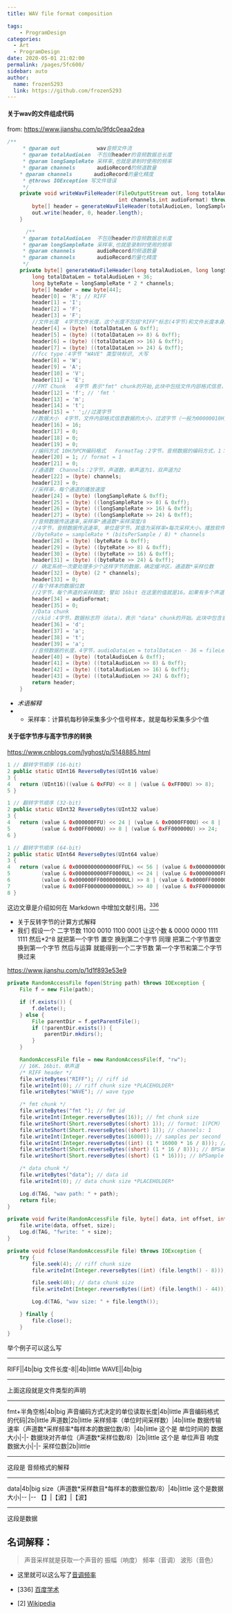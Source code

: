 ```yaml
---
title: WAV file format composition

tags: 
    - ProgramDesign
categories: 
  - Art
  - ProgramDesign
date: 2020-05-01 21:02:00
permalink: /pages/5fc600/
sidebar: auto
author: 
  name: frozen5293
  link: https://github.com/frozen5293
---
```


#### 关于wav的文件组成代码
from: <https://www.jianshu.com/p/9fdc0eaa2dea>

``` java
/**
     * @param out            wav音频文件流
     * @param totalAudioLen  不包括header的音频数据总长度
     * @param longSampleRate 采样率,也就是录制时使用的频率
     * @param channels       audioRecord的频道数量
    * @param channels       audioRecord的量化精度
     * @throws IOException 写文件错误
     */
    private void writeWavFileHeader(FileOutputStream out, long totalAudioLen, long longSampleRate,
                                    int channels,int audioFormat) throws IOException {
        byte[] header = generateWavFileHeader(totalAudioLen, longSampleRate, channels,audioFormat);
        out.write(header, 0, header.length);
    }

      /**
     * @param totalAudioLen  不包括header的音频数据总长度
     * @param longSampleRate 采样率,也就是录制时使用的频率
     * @param channels       audioRecord的频道数量
     * @param channels       audioRecord的量化精度
     */
    private byte[] generateWavFileHeader(long totalAudioLen, long longSampleRate, int channels，int audioFormat) {
        long totalDataLen = totalAudioLen + 36;
        long byteRate = longSampleRate * 2 * channels;
        byte[] header = new byte[44];
        header[0] = 'R'; // RIFF
        header[1] = 'I';
        header[2] = 'F';
        header[3] = 'F';
        //文件长度  4字节文件长度，这个长度不包括"RIFF"标志(4字节)和文件长度本身所占字节(4字节),即该长度等于整个文件长度 - 8
        header[4] = (byte) (totalDataLen & 0xff);
        header[5] = (byte) ((totalDataLen >> 8) & 0xff);
        header[6] = (byte) ((totalDataLen >> 16) & 0xff);
        header[7] = (byte) ((totalDataLen >> 24) & 0xff);
        //fcc type：4字节 "WAVE" 类型块标识, 大写
        header[8] = 'W';
        header[9] = 'A';
        header[10] = 'V';
        header[11] = 'E';
        //FMT Chunk   4字节 表示"fmt" chunk的开始,此块中包括文件内部格式信息，小写, 最后一个字符是空格
        header[12] = 'f'; // 'fmt '
        header[13] = 'm';
        header[14] = 't';
        header[15] = ' ';//过渡字节
        //数据大小  4字节，文件内部格式信息数据的大小，过滤字节（一般为00000010H）
        header[16] = 16;
        header[17] = 0;
        header[18] = 0;
        header[19] = 0;
        //编码方式 10H为PCM编码格式   FormatTag：2字节，音频数据的编码方式，1：表示是PCM 编码
        header[20] = 1; // format = 1
        header[21] = 0;
        //通道数  Channels：2字节，声道数，单声道为1，双声道为2
        header[22] = (byte) channels;
        header[23] = 0;
        //采样率，每个通道的播放速度
        header[24] = (byte) (longSampleRate & 0xff);
        header[25] = (byte) ((longSampleRate >> 8) & 0xff);
        header[26] = (byte) ((longSampleRate >> 16) & 0xff);
        header[27] = (byte) ((longSampleRate >> 24) & 0xff);
        //音频数据传送速率,采样率*通道数*采样深度/8
        //4字节，音频数据传送速率, 单位是字节。其值为采样率×每次采样大小。播放软件利用此值可以估计缓冲区的大小
        //byteRate = sampleRate * (bitsPerSample / 8) * channels
        header[28] = (byte) (byteRate & 0xff);
        header[29] = (byte) ((byteRate >> 8) & 0xff);
        header[30] = (byte) ((byteRate >> 16) & 0xff);
        header[31] = (byte) ((byteRate >> 24) & 0xff);
        // 确定系统一次要处理多少个这样字节的数据，确定缓冲区，通道数*采样位数
        header[32] = (byte) (2 * channels);
        header[33] = 0;
        //每个样本的数据位数
        //2字节，每个声道的采样精度; 譬如 16bit 在这里的值就是16。如果有多个声道，则每个声道的采样精度大小都一样的；
        header[34] = audioFormat;
        header[35] = 0;
        //Data chunk
        //ckid：4字节，数据标志符（data），表示 "data" chunk的开始。此块中包含音频数据，小写；
        header[36] = 'd';
        header[37] = 'a';
        header[38] = 't';
        header[39] = 'a';
        //音频数据的长度，4字节，audioDataLen = totalDataLen - 36 = fileLenIncludeHeader - 44
        header[40] = (byte) (totalAudioLen & 0xff);
        header[41] = (byte) ((totalAudioLen >> 8) & 0xff);
        header[42] = (byte) ((totalAudioLen >> 16) & 0xff);
        header[43] = (byte) ((totalAudioLen >> 24) & 0xff);
        return header;
    }
```
- _术语解释_
- - 采样率：计算机每秒钟采集多少个信号样本，就是每秒采集多少个值


#### 关于低字节序与高字节序的转换
<https://www.cnblogs.com/lyghost/p/5148885.html>

``` java
1 // 翻转字节顺序 (16-bit)
2 public static UInt16 ReverseBytes(UInt16 value)
3 {
4   return (UInt16)((value & 0xFFU) << 8 | (value & 0xFF00U) >> 8);
5 }

```

``` java
1 // 翻转字节顺序 (32-bit)
2 public static UInt32 ReverseBytes(UInt32 value)
3 {
4   return (value & 0x000000FFU) << 24 | (value & 0x0000FF00U) << 8 |
5          (value & 0x00FF0000U) >> 8 | (value & 0xFF000000U) >> 24;
6 }

```
``` java
1 // 翻转字节顺序 (64-bit)
2 public static UInt64 ReverseBytes(UInt64 value)
3 {
4   return (value & 0x00000000000000FFUL) << 56 | (value & 0x000000000000FF00UL) << 40 |
5          (value & 0x0000000000FF0000UL) << 24 | (value & 0x00000000FF000000UL) << 8 |
6          (value & 0x000000FF00000000UL) >> 8 | (value & 0x0000FF0000000000UL) >> 24 |
7          (value & 0x00FF000000000000UL) >> 40 | (value & 0xFF00000000000000UL) >> 56;
8 }
```
这边文章是介绍如何在 Markdown 中增加文献引用。[<sup>336</sup>](#336)

- 关于反转字节的计算方式解释
- 我们 假设一个 二字节数  1100  0010 1100 0001 让这个数 & 0000 0000 1111 1111 然后*2^8 就把第一个字节 置空 换到第二个字节 同理 把第二个字节置空 换到第一个字节 然后与运算 就能得到一个二字节数 第一个字节和第二个字节换过来

<https://www.jianshu.com/p/1d1f893e53e9>


```java
private RandomAccessFile fopen(String path) throws IOException {
    File f = new File(path);

    if (f.exists()) {
        f.delete();
    } else {
        File parentDir = f.getParentFile();
        if (!parentDir.exists()) {
            parentDir.mkdirs();
        }
    }

    RandomAccessFile file = new RandomAccessFile(f, "rw");
    // 16K、16bit、单声道
    /* RIFF header */
    file.writeBytes("RIFF"); // riff id
    file.writeInt(0); // riff chunk size *PLACEHOLDER*
    file.writeBytes("WAVE"); // wave type

    /* fmt chunk */
    file.writeBytes("fmt "); // fmt id
    file.writeInt(Integer.reverseBytes(16)); // fmt chunk size
    file.writeShort(Short.reverseBytes((short) 1)); // format: 1(PCM)
    file.writeShort(Short.reverseBytes((short) 1)); // channels: 1
    file.writeInt(Integer.reverseBytes(16000)); // samples per second
    file.writeInt(Integer.reverseBytes((int) (1 * 16000 * 16 / 8))); // BPSecond
    file.writeShort(Short.reverseBytes((short) (1 * 16 / 8))); // BPSample
    file.writeShort(Short.reverseBytes((short) (1 * 16))); // bPSample

    /* data chunk */
    file.writeBytes("data"); // data id
    file.writeInt(0); // data chunk size *PLACEHOLDER*

    Log.d(TAG, "wav path: " + path);
    return file;
}

private void fwrite(RandomAccessFile file, byte[] data, int offset, int size) throws IOException {
    file.write(data, offset, size);
    Log.d(TAG, "fwrite: " + size);
}

private void fclose(RandomAccessFile file) throws IOException {
    try {
        file.seek(4); // riff chunk size
        file.writeInt(Integer.reverseBytes((int) (file.length() - 8)));

        file.seek(40); // data chunk size
        file.writeInt(Integer.reverseBytes((int) (file.length() - 44)));

        Log.d(TAG, "wav size: " + file.length());

    } finally {
        file.close();
    }
}
```

举个例子可以这么写

---

RIFF||4b|big
文件长度-8||4b|little
WAVE||4b|big

---

上面这段就是文件类型的声明

---

fmt+半角空格|4b|big
声音编码方式决定的单位读取长度|4b|little
声音编码格式的代码|2b|little
声道数|2b|little
采样频率（单位时间采样数）|4b|little
数据传输速率（声道数\*采样频率\*每样本的数据位数/8）|4b|little
这个是 单位时间的 数据大小|-|-
数据块对齐单位（声道数\*采样位数/8）|2b|little
这个是 单位声音 响度数据大小|-|-
采样位数|2b|little

---

这段是 音频格式的解释

---

data|4b|big
size（声道数\*采样数目\*每样本的数据位数/8）|4b|little
这个是数据大小|-- |--
【】|【波】|【波】

--- 

这段是数据

## 名词解释：
> 声音采样就是获取一个声音的 
>振幅（响度） 
>频率（音调） 
>波形（音色）

- 这里就可以这么写了[音调频率][3]
























[3]: https://pages.mtu.edu/~suits/notefreqs.html "音调"





<div id="336"></div>

-  [336] [百度学术](http://xueshu.baidu.com/)

<div id="2"></div>

- [2] [Wikipedia](https://en.wikipedia.org/wiki/Main_Page)